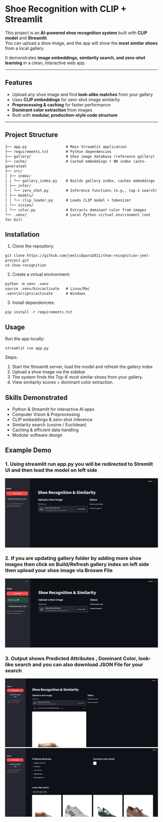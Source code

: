 # Shoe Recognition with CLIP + Streamlit

This project is an **AI-powered shoe recognition system** built with **CLIP model** and **Streamlit**.  
You can upload a shoe image, and the app will show the **most similar shoes** from a local gallery.  

It demonstrates **image embeddings, similarity search, and zero-shot learning** in a clean, interactive web app.

---

## Features
- Upload any shoe image and find **look-alike matches** from your gallery  
- Uses **CLIP embeddings** for zero-shot image similarity  
- **Preprocessing & caching** for faster performance  
- **Dominant color extraction** from images  
- Built with **modular, production-style code structure**  

---

## Project Structure
```
├── app.py                  # Main Streamlit application
├── requirements.txt        # Python dependencies
├── gallery/                # Shoe image database (reference gallery)
├── cache/                  # Cached embeddings + NN index (auto-generated)
├── src/
│ ├── index/
│ │ └── gallery_index.py    # Builds gallery index, caches embeddings
│ ├── infer/
│ │ └── zero_shot.py        # Inference functions (e.g., top-1 search)
│ ├── models/
│ │ └── clip_loader.py      # Loads CLIP model + tokenizer
│ └── vision/
│ └── color.py              # Extracts dominant color from images
└── .venv/                  # Local Python virtual environment (not for Git)
```

## Installation

1. Clone the repository:
```
git clone https://github.com/jeelsidpara2811/shoe-recognition-jeel-project.git
cd shoe-recognition
```
2. Create a virtual environment:
```
python -m venv .venv
source .venv/bin/activate   # Linux/Mac
.venv\Scripts\activate      # Windows
```
3. Install dependencies:
```
pip install -r requirements.txt
```

## Usage

Run the app locally:
```
streamlit run app.py
```
Steps:
1.  Start the Streamlit server, load the model and refresh the gallery index
2.  Upload a shoe image via the sidebar.
3.  The system finds the Top-K most similar shoes from your gallery.
4.  View similarity scores + dominant color extraction.

## Skills Demonstrated

-   Python & Streamlit for interactive AI apps
-   Computer Vision & Preprocessing
-   CLIP embeddings & zero-shot inference
-   Similarity search (cosine / Euclidean)
-   Caching & efficient data handling
-   Modular software design

## Example Demo

### 1.  Using streamlit run app.py you will be redirected to Stremlit UI and then **load the model on left side** 
![Streamlit UI](assests/1.png)

### 2.  If you are updating gallery folder by adding more shoe images then click on **Build/Refresh gallery index on left side** then upload your shoe image via **Broswe File**
![Add your Image for Recognition](assests/2.png)
### 3.  Output shows **Predicted Attributes** , **Dominant Color**, **look-like search** and you can also download **JSON File** for your search
![Output1](assests/3.png)
![Output2](assests/4.png)



